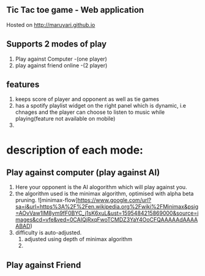 
## Tic Tac toe game - Web application
 Hosted on http://maruyari.github.io
 
 ## Supports 2 modes of play
 1. Play against Computer -(one player)
 2. play against friend online -(2 player)
 
 ## features
 1. keeps score of player and opponent as well as tie games
 2. has a spotify playlist widget on the right panel which is dynamic, i.e chnages and the player can choose to listen to music while playing(feature not available on mobile)
 3. 
 # description of each mode:
 
 ## Play against computer (play against AI)
 1. Here your opponent is the AI alogorithm which will play against you.
 2. the algorithm used is the minimax algorithm, optimised with alpha beta pruning.
 ![minimax-flow]https://www.google.com/url?sa=i&url=https%3A%2F%2Fen.wikipedia.org%2Fwiki%2FMinimax&psig=AOvVaw1lM8ym9fF0BYC_j1sK6xuL&ust=1595484215869000&source=images&cd=vfe&ved=0CAIQjRxqFwoTCMDZ3YaY4OoCFQAAAAAdAAAAABAD)
 3. difficulty is auto-adjusted. 
    1. adjusted using depth of minimax algorithm
    2. 
 
 ## Play against Friend 
 
